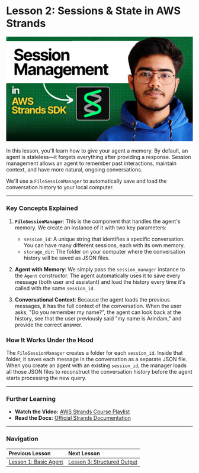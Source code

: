 # Lesson 2: Sessions & State in AWS Strands

![banner](./banner.png)

In this lesson, you'll learn how to give your agent a memory. By default, an agent is stateless—it forgets everything after providing a response. Session management allows an agent to remember past interactions, maintain context, and have more natural, ongoing conversations.

We'll use a `FileSessionManager` to automatically save and load the conversation history to your local computer.

---

### Key Concepts Explained

1.  **`FileSessionManager`**: This is the component that handles the agent's memory. We create an instance of it with two key parameters:
    -   `session_id`: A unique string that identifies a specific conversation. You can have many different sessions, each with its own memory.
    -   `storage_dir`: The folder on your computer where the conversation history will be saved as JSON files.

2.  **Agent with Memory**: We simply pass the `session_manager` instance to the `Agent` constructor. The agent automatically uses it to save every message (both user and assistant) and load the history every time it's called with the same `session_id`.

3.  **Conversational Context**: Because the agent loads the previous messages, it has the full context of the conversation. When the user asks, "Do you remember my name?", the agent can look back at the history, see that the user previously said "my name is Arindam," and provide the correct answer.

### How It Works Under the Hood

The `FileSessionManager` creates a folder for each `session_id`. Inside that folder, it saves each message in the conversation as a separate JSON file. When you create an agent with an existing `session_id`, the manager loads all those JSON files to reconstruct the conversation history before the agent starts processing the new query.

---

### Further Learning

-   **Watch the Video:** [AWS Strands Course Playlist](https://www.youtube.com/playlist?list=PLMZM1DAlf0Lrc43ZtUXAwYu9DhnqxzRKZ)
-   **Read the Docs:** [Official Strands Documentation](https://strandsagents.com/latest/documentation/docs/)

---

### Navigation

| Previous Lesson | Next Lesson |
| :-------------- | :---------- |
| [Lesson 1: Basic Agent](/course/aws_strands/01_basic_agent) | [Lesson 3: Structured Output](/course/aws_strands/03_structured_output) |